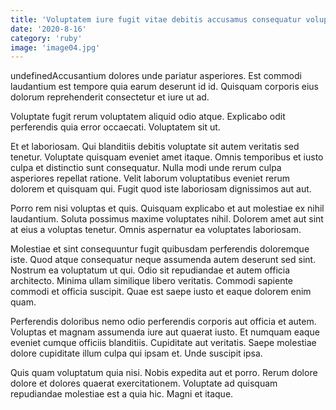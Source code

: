 ```yaml
---
title: 'Voluptatem iure fugit vitae debitis accusamus consequatur voluptas et.'
date: '2020-8-16'
category: 'ruby'
image: 'image04.jpg'
---
```


undefinedAccusantium dolores unde pariatur asperiores. Est commodi laudantium est tempore quia earum deserunt id id. Quisquam corporis eius dolorum reprehenderit consectetur et iure ut ad.
 Voluptate fugit rerum voluptatem aliquid odio atque. Explicabo odit perferendis quia error occaecati. Voluptatem sit ut.
 Et et laboriosam. Qui blanditiis debitis voluptate sit autem veritatis sed tenetur. Voluptate quisquam eveniet amet itaque. Omnis temporibus et iusto culpa et distinctio sunt consequatur.
Nulla modi unde rerum culpa asperiores repellat ratione. Velit laborum voluptatibus eveniet rerum dolorem et quisquam qui. Fugit quod iste laboriosam dignissimos aut aut.
 Porro rem nisi voluptas et quis. Quisquam explicabo et aut molestiae ex nihil laudantium. Soluta possimus maxime voluptates nihil. Dolorem amet aut sint at eius a voluptas tenetur. Omnis aspernatur ea voluptates laboriosam.
 Molestiae et sint consequuntur fugit quibusdam perferendis doloremque iste. Quod atque consequatur neque assumenda autem deserunt sed sint. Nostrum ea voluptatum ut qui. Odio sit repudiandae et autem officia architecto.
Minima ullam similique libero veritatis. Commodi sapiente commodi et officia suscipit. Quae est saepe iusto et eaque dolorem enim quam.
 Perferendis doloribus nemo odio perferendis corporis aut officia et autem. Voluptas et magnam assumenda iure aut quaerat iusto. Et numquam eaque eveniet cumque officiis blanditiis. Cupiditate aut veritatis. Saepe molestiae dolore cupiditate illum culpa qui ipsam et. Unde suscipit ipsa.
 Quis quam voluptatum quia nisi. Nobis expedita aut et porro. Rerum dolore dolore et dolores quaerat exercitationem. Voluptate ad quisquam repudiandae molestiae est a quia hic. Magni et itaque.

